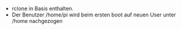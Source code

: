 * rclone in Basis enthalten.
* Der Benutzer /home/pi wird beim ersten boot auf neuen User unter /home nachgezogen
